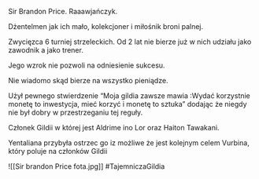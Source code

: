 Sir Brandon Price. Raaawjańczyk.

Dżentelmen jak ich mało, kolekcjoner i miłośnik broni palnej.

Zwycięzca 6 turniej strzeleckich. Od 2 lat nie bierze już w nich udziału jako zawodnik a jako trener.

Jego wzrok nie pozwoli na odniesienie sukcesu.

Nie wiadomo skąd bierze na wszystko pieniądze.

Użył pewnego stwierdzenie “Moja gildia zawsze mawia :Wydać korzystnie monetę to inwestycja, mieć korzyć i monetę to sztuka” dodając że niegdy nie był dobry w przestrzeganiu tej reguły.

Członek Gildii w której jest Aldrime ino Lor oraz Haiton Tawakani.

Yentaliana przybyła ostrzec go iz możliwe że jest kolejnym celem Vurbina, który poluje na członków Gildii

![[Sir brandon Price fota.jpg]]
#TajemniczaGildia
